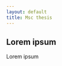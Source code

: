 ```yaml
---
layout: default
title: Msc thesis
---
```

<div class="container">
    <h2>Lorem ipsum</h2>
    <p>Lorem ipsum</p>
</div>

